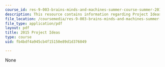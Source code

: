 ```yaml
---
course_id: res-9-003-brains-minds-and-machines-summer-course-summer-2015
description: This resource contains information regarding Project Ideas document.
file_location: /coursemedia/res-9-003-brains-minds-and-machines-summer-course-summer-2015/fb4bdf4a945cb4f15150e89d1d376049_MITRES_9_003SUM15_proj.pdf
file_type: application/pdf
layout: pdf
title: 2015 Project Ideas
type: course
uid: fb4bdf4a945cb4f15150e89d1d376049

---
```

None
